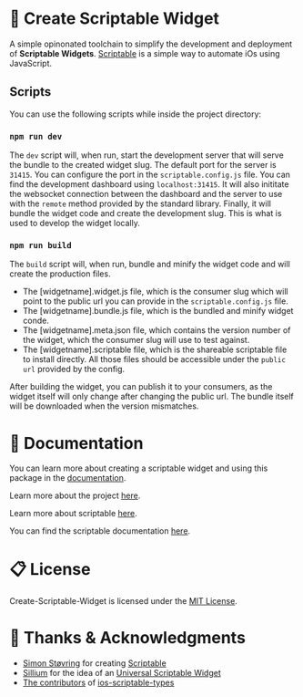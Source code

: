 <!-- @format -->

# 🚀 Create Scriptable Widget

A simple opinonated toolchain to simplify the development and deployment of **Scriptable Widgets**. [Scriptable](https://scriptable.js) is a simple way to automate iOs using JavaScript.

## Scripts

You can use the following scripts while inside the project directory:

### `npm run dev`

The `dev` script will, when run, start the development server that will serve the bundle to the created widget slug. The default port for the server is `31415`. You can configure the port in the `scriptable.config.js` file. You can find the development dashboard using `localhost:31415`. It will also inititate the websocket connection between the dashboard and the server to use with the `remote` method provided by the standard library. Finally, it will bundle the widget code and create the development slug. This is what is used to develop the widget locally.

### `npm run build`

The `build` script will, when run, bundle and minify the widget code and will create the production files.

-   The [widgetname].widget.js file, which is the consumer slug which will point to the public url you can provide in the `scriptable.config.js` file.
-   The [widgetname].bundle.js file, which is the bundled and minify widget conde.
-   The [widgetname].meta.json file, which contains the version number of the widget, which the consumer slug will use to test against.
-   The [widgetname].scriptable file, which is the shareable scriptable file to install directly. All those files should be accessible under the `public url` provided by the config.

After building the widget, you can publish it to your consumers, as the widget itself will only change after changing the public url. The bundle itself will be downloaded when the version mismatches.

# 📜 Documentation

You can learn more about creating a scriptable widget and using this package in the [documentation](https://github.com/IamSebastianDev/create-scriptable-widget/tree/master/docs).

Learn more about the project [here](https://create-scriptable-widget.vercel.app).

Learn more about scriptable [here](https://scriptable.app).

You can find the scriptable documentation [here](https://docs.scriptable.app).

# 📋 License

Create-Scriptable-Widget is licensed under the [MIT License](https://opensource.org/licenses/MIT).

# 🦄 Thanks & Acknowledgments

-   [Simon Støvring](https://simonbs.dev) for creating [Scriptable](https://scriptable.app)
-   [Sillium](https://gitlab.com/Sillium) for the idea of an [Universal Scriptable Widget](https://gitlab.com/sillium-scriptable-projects/universal-scriptable-widget)
-   [The contributors](https://github.com/schl3ck/ios-scriptable-types/graphs/contributors) of [ios-scriptable-types](https://github.com/schl3ck/ios-scriptable-types)
